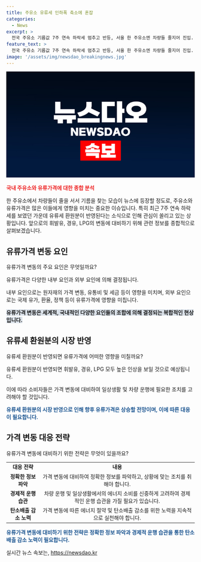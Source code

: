 ```yaml
---
title: 주유소 유류세 인하폭 축소에 혼잡
categories:
  - News
excerpt: >
  전국 주유소 기름값 7주 연속 하락세 멈추고 반등, 서울 한 주유소엔 차량들 줄지어 진입. 7월 1일 유류세 환원분 시장에 반영 예정으로 휘발유·경유·LPG 인상 전망.
feature_text: >
  전국 주유소 기름값 7주 연속 하락세 멈추고 반등, 서울 한 주유소엔 차량들 줄지어 진입. 7월 1일 유류세 환원분 시장에 반영 예정으로 휘발유·경유·LPG 인상 전망.
image: '/assets/img/newsdao_breakingnews.jpg'
---
```


<p><img src="/assets/img/newsdao_breakingnews.jpg" alt="koreaapp 속보" /></p>

<p><b><span style="color: #ee2323;">국내 주유소와 유류가격에 대한 종합 분석</span></b></p>

<p>한 주유소에서 차량들이 줄을 서서 기름을 찾는 모습이 뉴스에 등장할 정도로, 주유소와 유류가격은 많은 이들에게 영향을 미치는 중요한 이슈입니다. 특히 최근 7주 연속 하락세를 보였던 가운데 유류세 환원분이 반영된다는 소식으로 인해 관심이 쏠리고 있는 상황입니다. 앞으로의 휘발유, 경유, LPG의 변동에 대비하기 위해 관련 정보를 종합적으로 살펴보겠습니다.</p>

<h2 data-ke-size="size26">유류가격 변동 요인</h2>

<p>유류가격 변동의 주요 요인은 무엇일까요?</p>

<p data-ke-size="size16">유류가격은 다양한 내부 요인과 외부 요인에 의해 결정됩니다.</p>

<p data-ke-size="size16">내부 요인으로는 원자재의 가격 변동, 유통비 및 세금 등이 영향을 미치며, 외부 요인으로는 국제 유가, 환율, 정책 등이 유류가격에 영향을 미칩니다.</p>

<p><b><span style="background-color: #21538527;">유류가격 변동은 세계적, 국내적인 다양한 요인들의 조합에 의해 결정되는 복합적인 현상입니다.</span></b></p>

<h2 data-ke-size="size26">유류세 환원분의 시장 반영</h2>

<p>유류세 환원분이 반영되면 유류가격에 어떠한 영향을 미칠까요?</p>

<p data-ke-size="size16">유류세 환원분이 반영되면 휘발유, 경유, LPG 모두 높은 인상을 보일 것으로 예상됩니다.</p>

<p data-ke-size="size16">이에 따라 소비자들은 가격 변동에 대비하여 일상생활 및 차량 운행에 필요한 조치를 고려해야 할 것입니다.</p>

<p><b><span style="color: #1a5490;">유류세 환원분의 시장 반영으로 인해 향후 유류가격은 상승할 전망이며, 이에 따른 대응이 필요합니다.</span></b></p>

<h2 data-ke-size="size26">가격 변동 대응 전략</h2>

<p>유류가격 변동에 대비하기 위한 전략은 무엇이 있을까요?</p>

<table>
    <tr>
        <td style="text-align: center; height: 17px;"><b>대응 전략</b></td>
        <td style="text-align: center; height: 17px;"><b>내용</b></td>
    </tr>
    <tr>
        <td style="text-align: center; height: 17px;"><b>정확한 정보 파악</b></td>
        <td style="text-align: center; height: 17px;">가격 변동에 대비하여 정확한 정보를 파악하고, 상황에 맞는 조치를 취해야 합니다.</td>
    </tr>
    <tr>
        <td style="text-align: center; height: 17px;"><b>경제적 운행 습관</b></td>
        <td style="text-align: center; height: 17px;">차량 운행 및 일상생활에서의 에너지 소비를 신중하게 고려하여 경제적인 운행 습관을 가질 필요가 있습니다.</td>
    </tr>
    <tr>
        <td style="text-align: center; height: 17px;"><b>탄소배출 감소 노력</b></td>
        <td style="text-align: center; height: 17px;">가격 변동에 따른 에너지 절약 및 탄소배출 감소를 위한 노력을 지속적으로 실천해야 합니다.</td>
    </tr>
</table>

<p data-ke-size="size16"><b><span style="color: #1a5490;">유류가격 변동에 대비하기 위한 전략은 정확한 정보 파악과 경제적 운행 습관을 통한 탄소배출 감소 노력이 필요합니다.</span></b></p>
실시간 뉴스 속보는, <a href="https://newsdao.kr" rel="dofollow">https://newsdao.kr</a>


